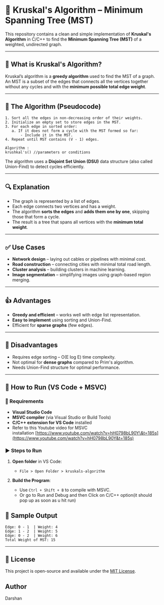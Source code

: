 # 🧮 Kruskal's Algorithm – Minimum Spanning Tree (MST)

This repository contains a clean and simple implementation of **Kruskal's Algorithm** in C/C++ to find the **Minimum Spanning Tree (MST)** of a weighted, undirected graph.

---

## 📌 What is Kruskal's Algorithm?

Kruskal’s algorithm is a **greedy algorithm** used to find the MST of a graph. An MST is a subset of the edges that connects all the vertices together without any cycles and with the **minimum possible total edge weight**.

---

## 🧠 The Algorithm (Pseudocode)

```
1. Sort all the edges in non-decreasing order of their weights.
2. Initialize an empty set to store edges in the MST.
3. For each edge in sorted order:
   a. If it does not form a cycle with the MST formed so far:
       - Include it in the MST.
4. Repeat until MST contains (V - 1) edges.
```

```
Algorithm :
krushkal's() //parameters or conditions  
```

The algorithm uses a **Disjoint Set Union (DSU)** data structure (also called Union-Find) to detect cycles efficiently.

---

## 🔍 Explanation

* The graph is represented by a list of edges.
* Each edge connects two vertices and has a weight.
* The algorithm **sorts the edges** and **adds them one by one**, skipping those that form a cycle.
* The result is a tree that spans all vertices with the **minimum total weight**.

---

## ✅ Use Cases

* **Network design** – laying out cables or pipelines with minimal cost.
* **Road construction** – connecting cities with minimal total road length.
* **Cluster analysis** – building clusters in machine learning.
* **Image segmentation** – simplifying images using graph-based region merging.

---

## 👍 Advantages

* **Greedy and efficient** – works well with edge list representation.
* **Easy to implement** using sorting and Union-Find.
* Efficient for **sparse graphs** (few edges).

---

## 🙎 Disadvantages

* Requires edge sorting – O(E log E) time complexity.
* Not optimal for **dense graphs** compared to Prim's algorithm.
* Needs Union-Find structure for optimal performance.

---

## 🚀 How to Run (VS Code + MSVC)

### 🔧 Requirements

* **Visual Studio Code**
* **MSVC compiler** (via Visual Studio or Build Tools)
* **C/C++ extension for VS Code** installed
* Refer to this Youtube video for MSVC installation [https://www.youtube.com/watch?v=hH0798bL90Y\&t=185s](https://www.youtube.com/watch?v=hH0798bL90Y&t=185s)

### ▶️ Steps to Run

1. **Open folder** in VS Code:

   * `File > Open Folder > kruskals-algorithm`

2. **Build the Program**:

   * Use `Ctrl + Shift + B` to compile with MSVC.
   * Or go to Run and Debug and then Click on C/C++ option(it should pop up as soon as u hit run)

## 🧪 Sample Output

```
Edge: 0 - 1  | Weight: 4
Edge: 1 - 2  | Weight: 5
Edge: 0 - 2  | Weight: 6
Total Weight of MST: 15
```

---

## 📜 License

This project is open-source and available under the [MIT License](LICENSE).

&#x20;

## Author 
Darshan 
